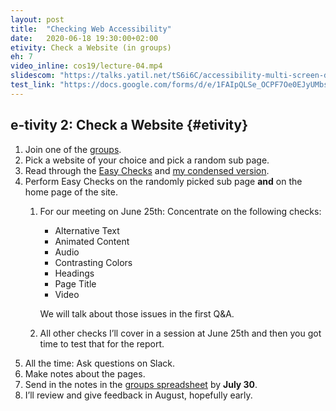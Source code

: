 ```yaml
---
layout: post
title:  "Checking Web Accessibility"
date:   2020-06-18 19:30:00+02:00
etivity: Check a Website (in groups)
eh: 7
video_inline: cos19/lecture-04.mp4
slidescom: "https://talks.yatil.net/tS6i6C/accessibility-multi-screen-design-checking-accessibility"
test_link: "https://docs.google.com/forms/d/e/1FAIpQLSe_OCPF7Oe0EJyUMbsPuFwPhskqWH_MmpCndyQX163YqCNa9g/viewform?usp=sf_link"
---
```


## e-tivity 2: Check a Website {#etivity}

1. Join one of the [groups][grps].
2. Pick a website of your choice and pick a random sub page.
3. Read through the [Easy Checks][ezycks] and [my condensed version][ytlcks].
4. Perform Easy Checks on the randomly picked sub page **and** on the home page of the site.
   1. For our meeting on June 25th: Concentrate on the following checks:
      
      * Alternative Text
      * Animated Content
      * Audio
      * Contrasting Colors
      * Headings
      * Page Title
      * Video
      
      We will talk about those issues in the first Q&A.
    2. All other checks I’ll cover in a session at June 25th and then you got time to test that for the report.
5. All the time: Ask questions on Slack.
6. Make notes about the pages.
7. Send in the notes in the [groups spreadsheet][grps] by **July 30**.
8. I’ll review and give feedback in August, hopefully early.

[grps]: https://docs.google.com/spreadsheets/d/1akHwPD3eXhs0S3cKAaZthW6mmGAwxqICSoSwsEDt-Rs/edit?usp=sharing
[ezycks]: https://www.w3.org/WAI/test-evaluate/preliminary/
[ytlcks]: https://yatil.net/checks/
